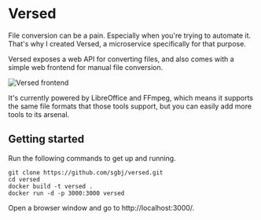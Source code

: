 # Versed
File conversion can be a pain. Especially when you're trying to automate it. That's why I created Versed, a microservice specifically for that purpose.

Versed exposes a web API for converting files, and also comes with a simple web frontend for manual file conversion. 

![Versed frontend](https://user-images.githubusercontent.com/5178445/29902290-c7bd44d4-8dc2-11e7-9aca-6ff17b264971.png)

It's currently powered by LibreOffice and FFmpeg, which means it supports the same file formats that those tools support, but you can easily add more tools to its arsenal.

## Getting started

Run the following commands to get up and running.

```
git clone https://github.com/sgbj/versed.git
cd versed
docker build -t versed .
docker run -d -p 3000:3000 versed
```

Open a browser window and go to http://localhost:3000/.


